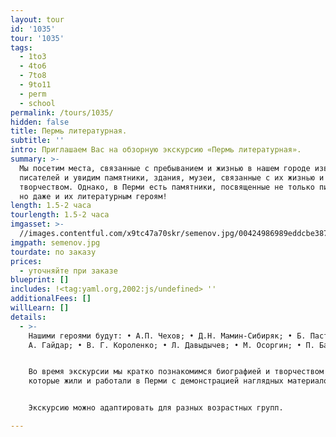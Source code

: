 ```yaml
---
layout: tour
id: '1035'
tour: '1035'
tags:
  - 1to3
  - 4to6
  - 7to8
  - 9to11
  - perm
  - school
permalink: /tours/1035/
hidden: false
title: Пермь литературная.
subtitle: ''
intro: Приглашаем Вас на обзорную экскурсию «Пермь литературная».
summary: >-
  Мы посетим места, связанные с пребыванием и жизнью в нашем городе известных
  писателей и увидим памятники, здания, музеи, связанные с их жизнью и
  творчеством. Однако, в Перми есть памятники, посвященные не только писателям,
  но даже и их литературным героям!
length: 1.5-2 часа
tourlength: 1.5-2 часа
imgasset: >-
  //images.contentful.com/x9tc47a70skr/semenov.jpg/00424986989eddcbe38722c809adc089/semenov.jpg
imgpath: semenov.jpg
tourdate: по заказу
prices:
  - уточняйте при заказе
blueprint: []
includes: !<tag:yaml.org,2002:js/undefined> ''
additionalFees: []
willLearn: []
details:
  - >-
    Нашими героями будут: • А.П. Чехов; • Д.Н. Мамин-Сибиряк; • Б. Пастернак; •
    А. Гайдар; • В. Г. Короленко; • Л. Давыдычев; • М. Осоргин; • П. Бажов; 


    Во время экскурсии мы кратко познакомимся биографией и творчеством людей,
    которые жили и работали в Перми с демонстрацией наглядных материалов.


    Экскурсию можно адаптировать для разных возрастных групп.

---
```

